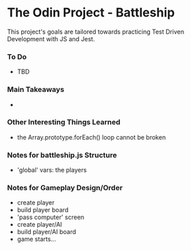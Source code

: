 # The Odin Project - Battleship
This project's goals are tailored towards practicing Test Driven Development with JS and Jest.

### To Do
- TBD

### Main Takeaways
- 

### Other Interesting Things Learned
- the Array.prototype.forEach() loop cannot be broken

### Notes for battleship.js Structure
- 'global' vars: the players

### Notes for Gameplay Design/Order
- create player
- build player board
- 'pass computer' screen
- create player/AI
- build player/AI board
- game starts...